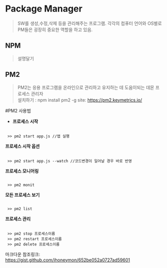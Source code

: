 Package Manager
=============
> SW를 생성,수정,삭제 등을 관리해주는 프로그램.
> 각각의 컴퓨터 언어와 OS별로 PM들은 굉장히 중요한 역할을 하고 있음. 

NPM
-------------
> 설명달기

PM2
-------------
> PM2는 응용 프로그램을 온라인으로 관리하고 유지하는 데 도움이되는 데몬 프로세스 관리자   
> 설치하기 : npm install pm2 -g
> site: https://pm2.keymetrics.io/

#PM2 사용법   
+ **프로세스 시작**
<pre><code>
 >> pm2 start app.js //앱 실행
</code></pre>

**프로세스 시작 옵션**
<pre><code>
 >> pm2 start app.js --watch //코드변경이 일어날 경우 바로 반영
</code></pre>

**프로세스 모니어링**
<pre><code>
 >> pm2 monit
</code></pre>

**모든 프로세스 보기**
<pre><code>
 >> pm2 list
</code></pre>

**프로세스 관리**
<pre><code>
 >> pm2 stop 프로세스이름
 >> pm2 restart 프로세스이름
 >> pm2 delete 프로세스이름
</code></pre>


마크다운 참조링크: https://gist.github.com/ihoneymon/652be052a0727ad59601